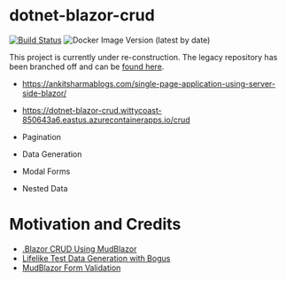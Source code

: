 # dotnet-blazor-crud
[![Build Status](https://beckshome.visualstudio.com/dotnet-blazor-crud/_apis/build/status%2Fthbst16.dotnet-blazor-crud?branchName=master)](https://beckshome.visualstudio.com/dotnet-blazor-crud/_build/latest?definitionId=17&branchName=master)
![Docker Image Version (latest by date)](https://img.shields.io/docker/v/thbst16/dotnet-blazor-crud?logo=docker)

This project is currently under re-construction. The legacy repository has been branched off and can be [found here](https://github.com/thbst16/dotnet-blazor-crud/tree/archive).

* https://ankitsharmablogs.com/single-page-application-using-server-side-blazor/

* https://dotnet-blazor-crud.wittycoast-850643a6.eastus.azurecontainerapps.io/crud

* Pagination
* Data Generation
* Modal Forms
* Nested Data

# Motivation and Credits
* [.Blazor CRUD Using MudBlazor](https://codewithmukesh.com/blog/blazor-crud-using-mudblazor/)
* [Lifelike Test Data Generation with Bogus](http://dontcodetired.com/blog/post/Lifelike-Test-Data-Generation-with-Bogus)
* [MudBlazor Form Validation](https://mudblazor.com/components/form#simple-form-validation)